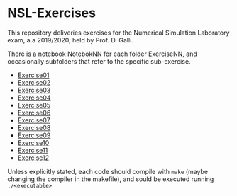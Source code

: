 # NSL-Exercises
This repository deliveries exercises for the Numerical Simulation Laboratory exam, a.a 2019/2020, held by Prof. D. Galli. 

There is a notebook NotebokNN for each folder ExerciseNN, and occasionally subfolders that refer to the specific sub-exercise.
- [Exercise01](https://github.com/mcaresein/NSL-Exercises/tree/master/Esercizio01)
- [Exercise02](https://github.com/mcaresein/NSL-Exercises/tree/master/Esercizio02) 
- [Exercise03](https://github.com/mcaresein/NSL-Exercises/tree/master/Esercizio03) 
- [Exercise04](https://github.com/mcaresein/NSL-Exercises/tree/master/Esercizio04) 
- [Exercise05](https://github.com/mcaresein/NSL-Exercises/tree/master/Esercizio05)
- [Exercise06](https://github.com/mcaresein/NSL-Exercises/tree/master/Esercizio06)
- [Exercise07](https://github.com/mcaresein/NSL-Exercises/tree/master/Esercizio07)
- [Exercise08](https://github.com/mcaresein/NSL-Exercises/tree/master/Esercizio08)
- [Exercise09](https://github.com/mcaresein/NSL-Exercises/tree/master/Esercizio09)
- [Exercise10](https://github.com/mcaresein/NSL-Exercises/tree/master/Esercizio10)
- [Exercise11](https://github.com/mcaresein/NSL-Exercises/tree/master/Esercizio11)
- [Exercise12](https://github.com/mcaresein/NSL-Exercises/tree/master/Esercizio12)

Unless explicitly stated, each code should compile with `make` (maybe changing the compiler in the makefile), and sould be executed running `./<executable>`
